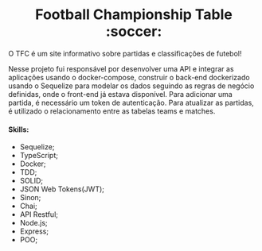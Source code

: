 <h1 align="center">Football Championship Table :soccer:</h1

O TFC é um site informativo sobre partidas e classificações de futebol!

 Nesse projeto fui responsável por desenvolver uma API e integrar as aplicações usando o docker-compose, construir o back-end dockerizado usando o Sequelize para modelar os dados seguindo as regras de negócio definidas, onde o front-end já estava disponível.
 Para adicionar uma partida, é necessário um token de autenticação. Para atualizar as partidas, é utilizado o relacionamento entre as tabelas teams e matches.

<h4>Skills:</h4>
<ul>
<li>Sequelize;</li>
<li>TypeScript;</li>
<li>Docker;</li>
<li>TDD;</li>
<li>SOLID;</li>
<li>JSON Web Tokens(JWT);</li>
<li>Sinon;</li>
<li>Chai;</li>
<li>API Restful;</li>
<li>Node.js;</li>
<li>Express;</li>
<li>POO;</li>
</ul>
